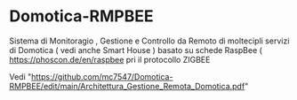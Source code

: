 # Domotica-RMPBEE

Sistema di Monitoragio , Gestione e Controllo da Remoto di moltecipli servizi di Domotica ( vedi anche Smart House ) 
basato su schede RaspBee ( https://phoscon.de/en/raspbee pri il protocollo ZIGBEE

Vedi "https://github.com/mc7547/Domotica-RMPBEE/edit/main/Architettura_Gestione_Remota_Domotica.pdf"
